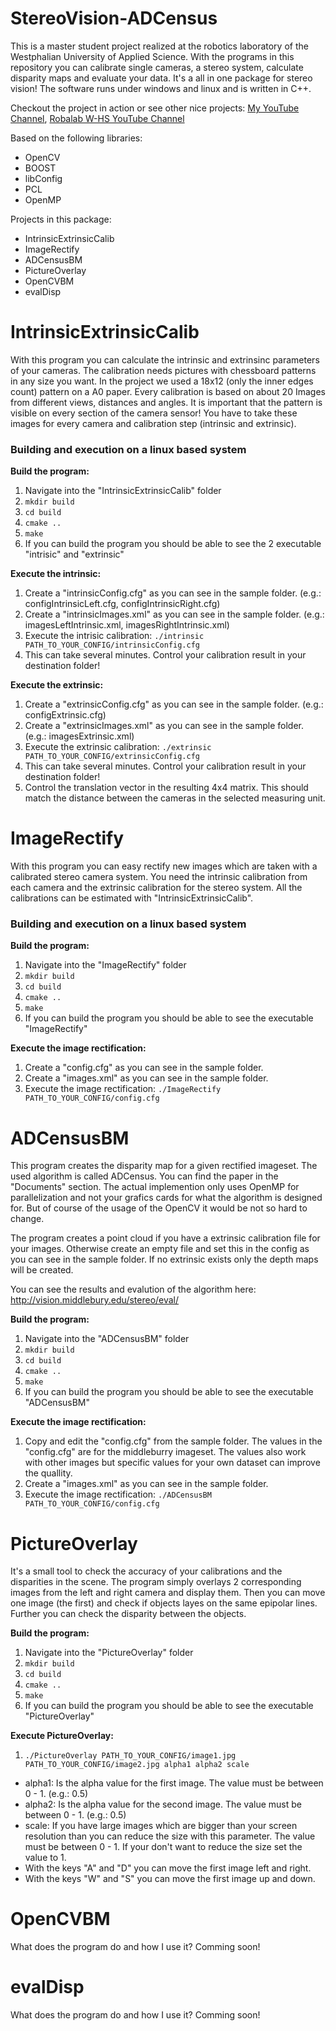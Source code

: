 StereoVision-ADCensus
=====================
This is a master student project realized at the robotics laboratory of the Westphalian University of Applied Science.
With the programs in this repository you can calibrate single cameras, a stereo system, calculate disparity maps and evaluate your data. It's a all in one package for stereo vision! The software runs under windows and linux and is written in C++.

Checkout the project in action or see other nice projects: [My YouTube Channel](https://www.youtube.com/channel/UCAFuhxVbThTeVdCI5Owq9dg), [Robalab W-HS YouTube Channel](https://www.youtube.com/channel/UCW6o_Gve9OcTYuVSJYg_NDQ)

Based on the following libraries:
* OpenCV
* BOOST
* libConfig
* PCL
* OpenMP

Projects in this package:
* IntrinsicExtrinsicCalib
* ImageRectify 
* ADCensusBM 
* PictureOverlay 
* OpenCVBM 
* evalDisp 

# IntrinsicExtrinsicCalib
With this program you can calculate the intrinsic and extrinsinc parameters of your cameras. The calibration needs pictures with chessboard patterns in any size you want. In the project we used a 18x12 (only the inner edges count) pattern on a A0 paper. Every calibration is based on about 20 Images from different views, distances and angles. It is important that the pattern is visible on every section of the camera sensor! You have to take these images for every camera and calibration step (intrinsic and extrinsic).

### Building and execution on a linux based system

**Build the program:**
 1. Navigate into the "IntrinsicExtrinsicCalib" folder
 2. `mkdir build`
 3. `cd build`
 4. `cmake ..`
 5. `make`
 6. If you can build the program you should be able to see the 2 executable "intrisic" and "extrinsic"

**Execute the intrinsic:**
 1.  Create a "intrinsicConfig.cfg" as you can see in the sample folder. (e.g.: configIntrinsicLeft.cfg, configIntrinsicRight.cfg)
 2.  Create a "intrinsicImages.xml" as you can see in the sample folder. (e.g.: imagesLeftIntrinsic.xml, imagesRightIntrinsic.xml)
 3.  Execute the intrisic calibration: `./intrinsic PATH_TO_YOUR_CONFIG/intrinsicConfig.cfg`
 4.  This can take several minutes. Control your calibration result in your destination folder!
  
**Execute the extrinsic:** 
 1.  Create a "extrinsicConfig.cfg" as you can see in the sample folder. (e.g.: configExtrinsic.cfg)
 2.  Create a "extrinsicImages.xml" as you can see in the sample folder. (e.g.: imagesExtrinsic.xml)
 3.  Execute the extrinsic calibration: `./extrinsic PATH_TO_YOUR_CONFIG/extrinsicConfig.cfg`
 4.  This can take several minutes. Control your calibration result in your destination folder!
 5.  Control the translation vector in the resulting 4x4 matrix. This should match the distance between the cameras in the selected measuring unit.

# ImageRectify 
With this program you can easy rectify new images which are taken with a calibrated stereo camera system. You need the intrinsic calibration from each camera and the extrinsic calibration for the stereo system. All the calibrations can be estimated with "IntrinsicExtrinsicCalib".

### Building and execution on a linux based system

**Build the program:**
 1. Navigate into the "ImageRectify" folder
 2. `mkdir build`
 3. `cd build`
 4. `cmake ..`
 5. `make`
 6. If you can build the program you should be able to see the executable "ImageRectify"

**Execute the image rectification:**
 1.  Create a "config.cfg" as you can see in the sample folder.
 2.  Create a "images.xml" as you can see in the sample folder.
 4.  Execute the image rectification: `./ImageRectify PATH_TO_YOUR_CONFIG/config.cfg`

# ADCensusBM 
This program creates the disparity map for a given rectified imageset. The used algorithm is called ADCensus. You can find the paper in the "Documents" section. The actual implemention only uses OpenMP for parallelization and not your grafics cards for what the algorithm is designed for. But of course of the usage of the OpenCV it would be not so hard to change.

The program creates a point cloud if you have a extrinsic calibration file for your images. Otherwise create an empty file and set this in the config as you can see in the sample folder. If no extrinsic exists only the depth maps will be created.

You can see the results and evalution of the algorithm here: http://vision.middlebury.edu/stereo/eval/

**Build the program:**
 1. Navigate into the "ADCensusBM" folder
 2. `mkdir build`
 3. `cd build`
 4. `cmake ..`
 5. `make`
 6. If you can build the program you should be able to see the executable "ADCensusBM"

**Execute the image rectification:**
 1.  Copy and edit the "config.cfg" from the sample folder. The values in the "config.cfg" are for the middleburry imageset. The values also work with other images but specific values for your own dataset can improve the quallity.
 2.  Create a "images.xml" as you can see in the sample folder.
 3.  Execute the image rectification: `./ADCensusBM PATH_TO_YOUR_CONFIG/config.cfg`

# PictureOverlay 
It's a small tool to check the accuracy of your calibrations and the disparities in the scene. The program simply overlays 2 corresponding images from the left and right camera and display them. Then you can move one image (the first) and check if objects layes on the same epipolar lines. Further you can check the disparity between the objects.

**Build the program:**
 1. Navigate into the "PictureOverlay" folder
 2. `mkdir build`
 3. `cd build`
 4. `cmake ..`
 5. `make`
 6. If you can build the program you should be able to see the executable "PictureOverlay"

**Execute PictureOverlay:**
 1. `./PictureOverlay PATH_TO_YOUR_CONFIG/image1.jpg PATH_TO_YOUR_CONFIG/image2.jpg alpha1 alpha2 scale`
  * alpha1: Is the alpha value for the first image. The value must be between 0 - 1. (e.g.: 0.5)
  * alpha2: Is the alpha value for the second image. The value must be between 0 - 1. (e.g.: 0.5)
  * scale: If you have large images which are bigger than your screen resolution than you can reduce the size with this parameter. The value must be between 0 - 1. If your don't want to reduce the size set the value to 1.
  * With the keys "A" and "D" you can move the first image left and right.
  * With the keys "W" and "S" you can move the first image up and down.

# OpenCVBM 
What does the program do and how I use it? Comming soon!

# evalDisp 
What does the program do and how I use it? Comming soon!
